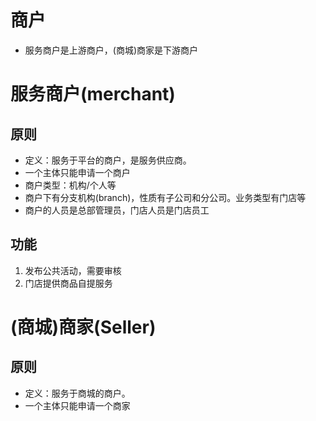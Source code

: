 # 商户

* 服务商户是上游商户，(商城)商家是下游商户

# 服务商户(merchant)
## 原则
* 定义：服务于平台的商户，是服务供应商。
* 一个主体只能申请一个商户
* 商户类型：机构/个人等
* 商户下有分支机构(branch)，性质有子公司和分公司。业务类型有门店等
* 商户的人员是总部管理员，门店人员是门店员工

## 功能
1. 发布公共活动，需要审核
1. 门店提供商品自提服务

# (商城)商家(Seller)
## 原则
* 定义：服务于商城的商户。
* 一个主体只能申请一个商家
